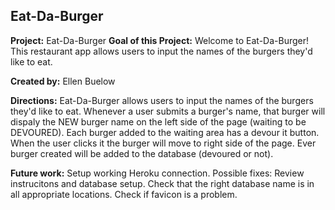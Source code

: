 ## Eat-Da-Burger

**Project:** Eat-Da-Burger
**Goal of this Project:** Welcome to Eat-Da-Burger! This restaurant app allows users to input the names of the burgers they'd like to eat. 

**Created by:** Ellen Buelow

**Directions:** Eat-Da-Burger allows users to input the names of the burgers they'd like to eat. Whenever a user submits a burger's name, that burger will dispaly the NEW burger name on the left side of the page (waiting to be DEVOURED). Each burger added to the waiting area has a devour it button. When the user clicks it the burger will move to right side of the page. Ever burger created will be added to the database (devoured or not).

**Future work:** Setup working Heroku connection. Possible fixes: Review instrucitons and database setup. Check that the right database name is in all appropriate locations. Check if favicon is a problem. 



